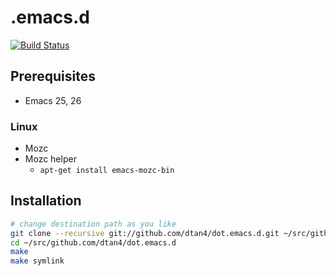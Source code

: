 # .emacs.d

[![Build Status](https://travis-ci.org/dtan4/dot.emacs.d.svg?branch=master)](https://travis-ci.org/dtan4/dot.emacs.d)

## Prerequisites

- Emacs 25, 26

### Linux

- Mozc
- Mozc helper
  - `apt-get install emacs-mozc-bin`

## Installation

```bash
# change destination path as you like
git clone --recursive git://github.com/dtan4/dot.emacs.d.git ~/src/github.com/dtan4/dot.emacs.d
cd ~/src/github.com/dtan4/dot.emacs.d
make
make symlink
```

